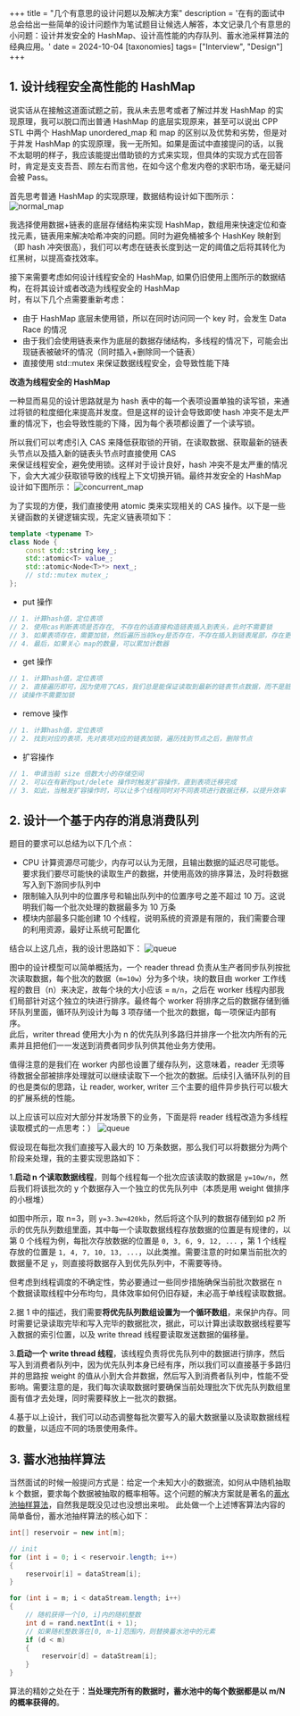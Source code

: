 +++
title = "几个有意思的设计问题以及解决方案"
description = '在有的面试中总会给出一些简单的设计问题作为笔试题目让候选人解答，本文记录几个有意思的小问题：设计并发安全的 HashMap、设计高性能的内存队列、蓄水池采样算法的经典应用。'
date = 2024-10-04
[taxonomies]
tags= ["Interview", "Design"]
+++

## 1. 设计线程安全高性能的 HashMap

说实话从在接触这道面试题之前，我从未去思考或者了解过并发 HashMap 的实现原理，我可以脱口而出普通 HashMap 的底层实现原来，甚至可以说出 CPP STL 中两个 HashMap unordered_map 和 map 的区别以及优势和劣势，但是对于并发 HashMap 的实现原理，我一无所知。如果是面试中直接提问的话，以我不太聪明的样子，我应该能提出借助锁的方式来实现，但具体的实现方式在回答时，肯定是支支吾吾、顾左右而言他，在如今这个愈发内卷的求职市场，毫无疑问会被 Pass。

首先思考普通 HashMap 的实现原理，数据结构设计如下图所示：
![normal_map](normal_map.png)

我选择使用数据+链表的底层存储结构来实现 HashMap，数组用来快速定位和查找元素，链表用来解决哈希冲突的问题。同时为避免桶被多个 HashKey 映射到（即 hash 冲突很高），我们可以考虑在链表长度到达一定的阈值之后将其转化为红黑树，以提高查找效率。

接下来需要考虑如何设计线程安全的 HashMap, 如果仍旧使用上图所示的数据结构，在将其设计或者改造为线程安全的 HashMap  
时，有以下几个点需要重新考虑：

- 由于 HashMap 底层未使用锁，所以在同时访问同一个 key 时，会发生 Data Race 的情况
- 由于我们会使用链表来作为底层的数据存储结构，多线程的情况下，可能会出现链表被破坏的情况（同时插入+删除同一个链表）
- 直接使用 std::mutex 来保证数据线程安全，会导致性能下降

**改造为线程安全的 HashMap**

一种显而易见的设计思路就是为 hash 表中的每一个表项设置单独的读写锁，来通过将锁的粒度细化来提高并发度。但是这样的设计会导致即使 hash 冲突不是太严重的情况下，也会导致性能的下降，因为每个表项都设置了一个读写锁。

所以我们可以考虑引入 CAS 来降低获取锁的开销，在读取数据、获取最新的链表头节点以及插入新的链表头节点时直接使用 CAS  
来保证线程安全，避免使用锁。这样对于设计良好，hash 冲突不是太严重的情况下，会大大减少获取锁导致的线程上下文切换开销。最终并发安全的 HashMap 设计如下图所示：
![concurrent_map](concur_map.png)

为了实现的方便，我们直接使用 atomic 类来实现相关的 CAS 操作。以下是一些关键函数的关键逻辑实现，先定义链表项如下：

```cpp
template <typename T>
class Node {
    const std::string key_;
    std::atomic<T> value_;
    std::atomic<Node<T>*> next_;
    // std::mutex mutex_;
};
```

- put 操作

```cpp
// 1. 计算hash值，定位表项
// 2. 使用cas判断表项是否存在, 不存在的话直接构造链表插入到表头，此时不需要锁
// 3. 如果表项存在，需要加锁，然后遍历当前key是否存在，不存在插入到链表尾部，存在更新对应的值
// 4. 最后，如果关心 map的数量，可以累加计数器
```

- get 操作

```cpp
// 1. 计算hash值，定位表项
// 2. 直接遍历即可，因为使用了CAS，我们总是能保证读取到最新的链表节点数据，而不是脏数据。需要注意的是，使用时注意判空，因为在读取的过程中可能会有节点被删除
// 读操作不需要加锁
```

- remove 操作

```cpp
// 1. 计算hash值，定位表项
// 2. 找到对应的表项，先对表项对应的链表加锁，遍历找到节点之后，删除节点
```

- 扩容操作

```cpp
// 1. 申请当前 size 倍数大小的存储空间
// 2. 可以在有新的put/delete 操作时触发扩容操作，直到表项迁移完成
// 3. 如此，当触发扩容操作时，可以让多个线程同时对不同表项进行数据迁移，以提升效率
```

## 2. 设计一个基于内存的消息消费队列

题目的要求可以总结为以下几个点：

- CPU 计算资源尽可能少，内存可以认为无限，且输出数据的延迟尽可能低。要求我们要尽可能快的读取生产的数据，并使用高效的排序算法，及时将数据写入到下游同步队列中
- 限制输入队列中的位置序号和输出队列中的位置序号之差不超过 10 万。这说明我们每一个批次处理的数据最多为 10 万条
- 模块内部最多只能创建 10 个线程，说明系统的资源是有限的，我们需要合理的利用资源，最好让系统可配置化

结合以上这几点，我的设计思路如下：
![queue](queue_1.png)

图中的设计模型可以简单概括为，一个 reader thread 负责从生产者同步队列按批次读取数据，每个批次的数据（`m=10w`）分为多个块，块的数目由 worker 工作线程的数目（n）来决定，故每个块的大小应该 = `m/n`，之后在 worker 线程内部我们局部针对这个独立的块进行排序。最终每个 worker 将排序之后的数据存储到循环队列里面，循环队列设计为每 3 项存储一个批次的数据，每一项保证内部有序。  
此后，writer thread 使用大小为 n 的优先队列多路归并排序一个批次内所有的元素并且把他们一一发送到消费者同步队列供其他业务方使用。

值得注意的是我们在 worker 内部也设置了缓存队列，这意味着，reader 无须等待数据全部被排序处理就可以继续读取下一个批次的数据。后续引入循环队列的目的也是类似的思路，让 reader, worker, writer 三个主要的组件异步执行可以极大的扩展系统的性能。

以上应该可以应对大部分并发场景下的业务，下面是将 reader 线程改造为多线程读取模式的一点思考：）
![queue](queue_2.png)

假设现在每批次我们直接写入最大的 10 万条数据，那么我们可以将数据分为两个阶段来处理，我的主要实现思路如下：

1.**启动 n 个读取数据线程**，则每个线程每一个批次应该读取的数据是 `y=10w/n`，然后我们将该批次的 y 个数据存入一个独立的优先队列中（本质是用 weight 做排序的小根堆）

如图中所示，取 n=3，则 `y=3.3w≈420kb`，然后将这个队列的数据存储到如 p2 所示的优先队列数组里面，其中每一个读取数据线程存放数据的位置是有规律的，以第 0 个线程为例，每批次存放数据的位置是 `0, 3, 6, 9, 12, ...` ，第 1 个线程存放的位置是 `1, 4, 7, 10, 13, ...`，以此类推。需要注意的时如果当前批次的数据量不足 `y`，则直接将数据存入到优先队列中，不需要等待。

但考虑到线程调度的不确定性，势必要通过一些同步措施确保当前批次数据在 n 个数据读取线程中分布均匀，具体效率如何仍旧存疑，未必高于单线程读取数据。

2.据 1 中的描述，我们需要**将优先队列数组设置为一个循环数组**，来保护内存。同时需要记录读取完毕和写入完毕的数据批次，据此，可以计算出读取数据线程要写入数据的索引位置，以及 write thread 线程要读取发送数据的偏移量。

3.**启动一个 write thread 线程**，该线程负责将优先队列中的数据进行排序，然后写入到消费者队列中，因为优先队列本身已经有序，所以我们可以直接基于多路归并的思路按 weight 的值从小到大合并数据，然后写入到消费者队列中，性能不受影响。需要注意的是，我们每次读取数据时要确保当前处理批次下优先队列数组里面有值才去处理，同时需要释放上一批次的数据。

4.基于以上设计，我们可以动态调整每批次要写入的最大数据量以及读取数据线程的数量，以适应不同的场景使用条件。

## 3. 蓄水池抽样算法

当然面试的时候一般提问方式是：给定一个未知大小的数据流，如何从中随机抽取 k 个数据，要求每个数据被抽取的概率相等。这个问题的解决方案就是著名的[蓄水池抽样算法](https://www.jianshu.com/p/7a9ea6ece2af)，自然我是既没见过也没想出来啦。
此处做一个上述博客算法内容的简单备份，蓄水池抽样算法的核心如下：

```java
int[] reservoir = new int[m];

// init
for (int i = 0; i < reservoir.length; i++)
{
    reservoir[i] = dataStream[i];
}

for (int i = m; i < dataStream.length; i++)
{
    // 随机获得一个[0, i]内的随机整数
    int d = rand.nextInt(i + 1);
    // 如果随机整数落在[0, m-1]范围内，则替换蓄水池中的元素
    if (d < m)
    {
        reservoir[d] = dataStream[i];
    }
}
```

算法的精妙之处在于：**当处理完所有的数据时，蓄水池中的每个数据都是以 m/N 的概率获得的**。
